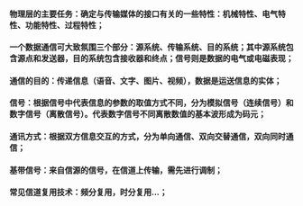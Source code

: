 #### 物理层的主要任务：确定与传输媒体的接口有关的一些特性：机械特性、电气特性、功能特性、过程特性；
#### 一个数据通信可大致氛围三个部分：源系统、传输系统、目的系统；其中源系统包含源点和发送器，目的系统包含接收器和终点；信号则是数据的电气或电磁表现；
#### 通信的目的：传递信息（语音、文字、图片、视频），数据是运送信息的实体；
#### 信号：根据信号中代表信息的参数的取值方式不同，分为模拟信号（连续信号）和数字信号（离散信号）。代表数字信号不同离散数值的基本波形成为码元；
#### 通讯方式：根据双方信息交互的方式，分为单向通信、双向交替通信，双向同时通信；
#### 基带信号：来自信源的信号，在信道上传输，需先进行调制；
#### 常见信道复用技术：频分复用，时分复用...；
